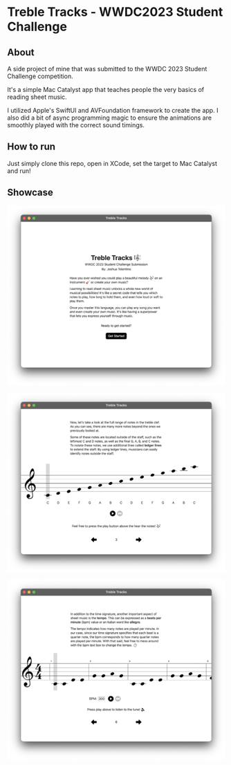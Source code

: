 # Treble Tracks - WWDC2023 Student Challenge


## About 

A side project of mine that was submitted to the WWDC 2023 Student Challenge competition.

It's a simple Mac Catalyst app that teaches people the very basics of reading sheet music. 

I utilized Apple's SwiftUI and AVFoundation framework to create the app. I also did a bit of async programming magic to ensure the animations are smoothly played with the correct sound timings.

## How to run

Just simply clone this repo, open in XCode, set the target to Mac Catalyst and run!

## Showcase

![1](https://github.com/jtolentino1/TrebleTracksWWDC2023/blob/main/ShowcaseImages/1.png)

![2](https://github.com/jtolentino1/TrebleTracksWWDC2023/blob/main/ShowcaseImages/2.png)

![3](https://github.com/jtolentino1/TrebleTracksWWDC2023/blob/main/ShowcaseImages/3.png)
